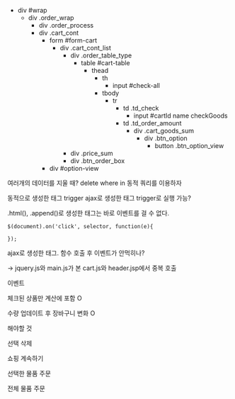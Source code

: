 * div #wrap
  * div .order_wrap
    * div .order_process
    * div .cart_cont
      * form #form-cart
        * div .cart_cont_list
          * div .order_table_type
            * table #cart-table
              * thead
                * th
                  * input #check-all
                * tbody
                  * tr
                    * td .td_check
                      * input #cartId name checkGoods
                    * td .td_order_amount
                      * div .cart_goods_sum
                        * div .btn_option
                          * button .btn_option_view
          * div .price_sum
          * div .btn_order_box
      * div #option-view



여러개의 데이터를 지울 때? delete where in  동적 쿼리를 이용하자

동적으로 생성한 태그 trigger ajax로 생성한 태그 trigger로 실행 가능?

.html(), .append()로 생성한 태그는 바로 이벤트를 걸 수 없다.

```javasc
$(document).on('click', selector, function(e){

});
```



ajax로 생성한 태그. 함수 호출 후 이벤트가 안먹히나?

-> jquery.js와 main.js가 본 cart.js와 header.jsp에서 중복 호출



이벤트

체크된 상품만 계산에 포함 O

수량 업데이트 후 장바구니 변화 O



해야할 것

선택 삭제 

쇼핑 계속하기 

선택한 물품 주문 

전체 물품 주문

